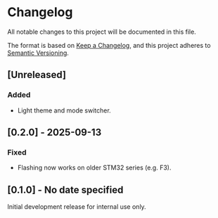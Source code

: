 # Changelog

All notable changes to this project will be documented in this file.

The format is based on [Keep a Changelog](https://keepachangelog.com/en/1.0.0/),
and this project adheres to [Semantic Versioning](https://semver.org/spec/v2.0.0.html).

## [Unreleased]

### Added

- Light theme and mode switcher.

## [0.2.0] - 2025-09-13

### Fixed

- Flashing now works on older STM32 series (e.g. F3).

## [0.1.0] - No date specified

Initial development release for internal use only.
